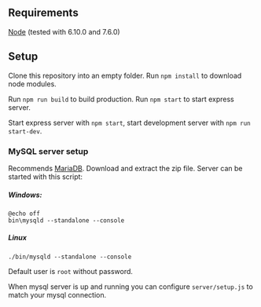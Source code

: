 ## Requirements
[Node](https://nodejs.org/en/) (tested with 6.10.0 and 7.6.0)

## Setup
Clone this repository into an empty folder. Run ``npm install`` to download node modules. 

Run ``npm run build`` to build production. Run ``npm start`` to start express server.

Start express server with ``npm start``, start development server with ``npm run start-dev``. 

### MySQL server setup
Recommends [MariaDB](https://downloads.mariadb.org/). Download and extract the zip file. Server can be started with this script: 

##### Windows:
```
@echo off
bin\mysqld --standalone --console
```
##### Linux
```
./bin/mysqld --standalone --console
```
Default user is ``root`` without password.

When mysql server is up and running you can configure ``server/setup.js`` to match your mysql connection.
